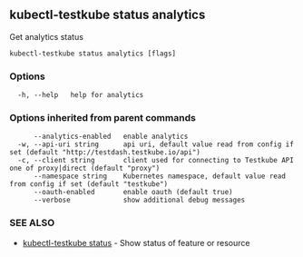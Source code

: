 ## kubectl-testkube status analytics

Get analytics status

```
kubectl-testkube status analytics [flags]
```

### Options

```
  -h, --help   help for analytics
```

### Options inherited from parent commands

```
      --analytics-enabled   enable analytics
  -w, --api-uri string      api uri, default value read from config if set (default "http://testdash.testkube.io/api")
  -c, --client string       client used for connecting to Testkube API one of proxy|direct (default "proxy")
      --namespace string    Kubernetes namespace, default value read from config if set (default "testkube")
      --oauth-enabled       enable oauth (default true)
      --verbose             show additional debug messages
```

### SEE ALSO

* [kubectl-testkube status](kubectl-testkube_status.md)	 - Show status of feature or resource

